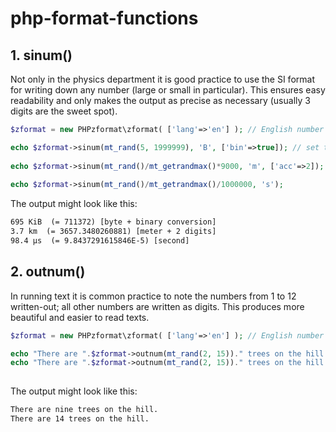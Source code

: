 # php-format-functions

## 1. sinum() ##

Not only in the physics department it is good practice to use the SI format for writing down any number (large or small in particular). This ensures easy readability and only makes the output as precise as necessary (usually 3 digits are the sweet spot).  

```php
$zformat = new PHPzformat\zformat( ['lang'=>'en'] ); // English number format

echo $zformat->sinum(mt_rand(5, 1999999), 'B', ['bin'=>true]); // set to binary instead of SI prefixes
 
echo $zformat->sinum(mt_rand()/mt_getrandmax()*9000, 'm', ['acc'=>2]); // accuracy = 2 digits 
 
echo $zformat->sinum(mt_rand()/mt_getrandmax()/1000000, 's'); 
```

The output might look like this:

```html
695 KiB  (= 711372) [byte + binary conversion]
3.7 km  (= 3657.3480260881) [meter + 2 digits]
98.4 µs  (= 9.8437291615846E-5) [second]
```


## 2. outnum() ##

In running text it is common practice to note the numbers from 1 to 12 written-out; all other numbers are written as digits. This produces more beautiful and easier to read texts. 

```php
$zformat = new PHPzformat\zformat( ['lang'=>'en'] ); // English number format

echo "There are ".$zformat->outnum(mt_rand(2, 15))." trees on the hill.";
echo "There are ".$zformat->outnum(mt_rand(2, 15))." trees on the hill.";
    
```

The output might look like this:

```html
There are nine trees on the hill.
There are 14 trees on the hill.
```
 
